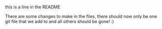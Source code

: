this is a line in the README

There are some changes to make in the files, there should now only be one git file that we add to and all others should be gone! :)
